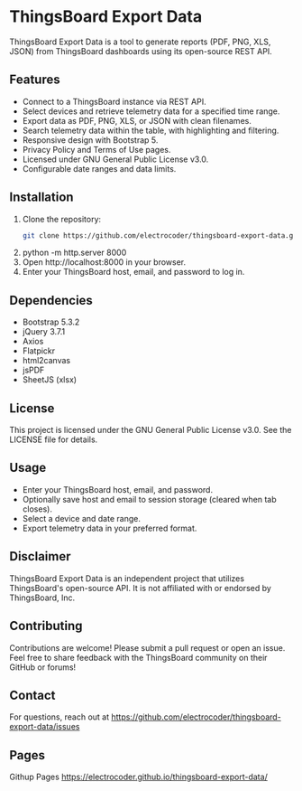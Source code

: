 # ThingsBoard Export Data
ThingsBoard Export Data is a tool to generate reports (PDF, PNG, XLS, JSON) from ThingsBoard dashboards using its open-source REST API.

## Features
- Connect to a ThingsBoard instance via REST API.
- Select devices and retrieve telemetry data for a specified time range.
- Export data as PDF, PNG, XLS, or JSON with clean filenames.
- Search telemetry data within the table, with highlighting and filtering.
- Responsive design with Bootstrap 5.
- Privacy Policy and Terms of Use pages.
- Licensed under GNU General Public License v3.0.
- Configurable date ranges and data limits.

## Installation
1. Clone the repository:
   ```bash
   git clone https://github.com/electrocoder/thingsboard-export-data.git
2. python -m http.server 8000
3. Open http://localhost:8000 in your browser.
4. Enter your ThingsBoard host, email, and password to log in.

## Dependencies
* Bootstrap 5.3.2
* jQuery 3.7.1
* Axios
* Flatpickr
* html2canvas
* jsPDF
* SheetJS (xlsx)

## License
This project is licensed under the GNU General Public License v3.0. See the LICENSE file for details.

## Usage
* Enter your ThingsBoard host, email, and password.
* Optionally save host and email to session storage (cleared when tab closes).
* Select a device and date range.
* Export telemetry data in your preferred format.

## Disclaimer
ThingsBoard Export Data is an independent project that utilizes ThingsBoard's open-source API. It is not affiliated with or endorsed by ThingsBoard, Inc.

## Contributing
Contributions are welcome! Please submit a pull request or open an issue.
Feel free to share feedback with the ThingsBoard community on their GitHub or forums!

## Contact
For questions, reach out at https://github.com/electrocoder/thingsboard-export-data/issues

## Pages
Githup Pages https://electrocoder.github.io/thingsboard-export-data/

